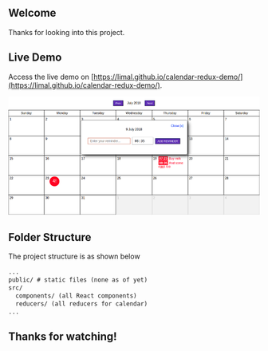 ## Welcome

Thanks for looking into this project.

## Live Demo

Access the live demo on [https://limal.github.io/calendar-redux-demo/](https://limal.github.io/calendar-redux-demo/).

![Calendar Redux screenshot](calendar-redux.png?raw=true "Calendar Redux in action")

## Folder Structure

The project structure is as shown below

```
...
public/ # static files (none as of yet)
src/
  components/ (all React components)
  reducers/ (all reducers for calendar)
...
```

## Thanks for watching!
